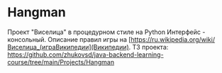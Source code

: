 # Hangman
Проект "Виселица" в процедурном стиле на Python
Интерфейс - консольный. Описание правил игры на [https://ru.wikipedia.org/wiki/Виселица_(играВикипедии](Википедии).
ТЗ проекта: https://github.com/zhukovsd/java-backend-learning-course/tree/main/Projects/Hangman
